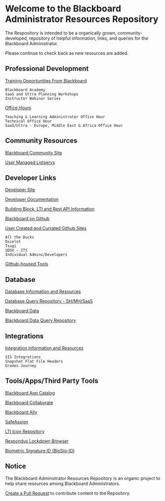 # Welcome to the Blackboard Administrator Resources Repository

The Respository is intended to be a organically grown, community-developed, repository of helpful information, links, and queries for the Blackboard Administrator. 

Please continue to check back as new resources are added. 

## Professional Development

[Training Opportunities From Blackboard](/training.md)

    Blackboard Academy
    SaaS and Ultra Planning Workshops
    Instructor Webinar Series
    
[Office Hours](/officehours.md)

    Teaching & Learning Administrator Office Hour
    Technical Office Hour
    SaaS/Ultra - Europe, Middle East & Africa Office Hour

## Community Resources

[Blackboard Community Site](https://community.blackboard.com/home)

[User Managed Listservs](listservs.md)

## Developer Links

[Developer Site](https://developer.blackboard.com/)

[Developer Documentation](https://docs.blackboard.com/)

[Building Block, LTI and Rest API Information](developer/lti_restapi.md)

[Blackboard on Github](https://github.com/blackboard)

[User Created and Currated Github Sites](developer/githublinks.md)

    All the Ducks
    Oscelot
    Tsugi
    SDSU - ITS
    Individual Admins/Developers
    
[Github-housed Tools](integrations/toolweblinks.md)

## Database

[Database Information and Resources](developer/databases.md)

[Database Query Repository - SH/MH/SaaS](https://carolynponce.github.io/Bb-DBQueryRepository/)

[Blackboard Data](integrations/BbData.md)

[Blackboard Data Query Repository](https://github.com/blackboard/BBDN-BlackboardData-Queries)

## Integrations

[Integration Information and Resources](integrations/sis.md)

    SIS Integrations
    Snapshot Flat File Headers
    Grades Journey

## Tools/Apps/Third Party Tools

[Blackboard App Catalog](https://appcatalog.blackboard.com/)

[Blackboard Collaborate](https://www.blackboard.com/teaching-learning/collaboration-web-conferencing/blackboard-collaborate)

[Blackboard Ally](integrations/BbAlly.md)

[SafeAssign](https://www.blackboard.com/teaching-learning/learning-management/safe-assign)

[LTI Icon Repository](https://carolynponce.github.io/Bb-lti-icons/)

[Respondus Lockdown Browser](integrations/Respondus.md)

[Biometric Signature ID (BioSig-ID)](integrations/biosig.md)

## Notice

The Blackboard Administrator Resources Repository is an organic project to help share resources among Blackboard Administrators. 

[Create a Pull Request](https://docs.github.com/en/pull-requests/collaborating-with-pull-requests/proposing-changes-to-your-work-with-pull-requests/creating-a-pull-request) to contribute content to the Repository. 
